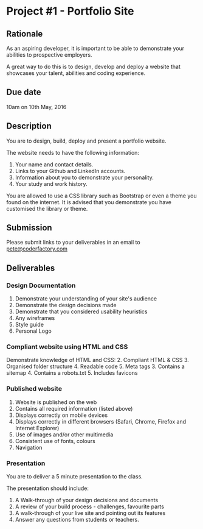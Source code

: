 # Project #1 - Portfolio Site

## Rationale

As an aspiring developer, it is important to be able to demonstrate your abilities to prospective employers.

A great way to do this is to design, develop and deploy a website that showcases your talent, abilities and coding experience.

## Due date

10am on 10th May, 2016

## Description

You are to design, build, deploy and present a portfolio website.

The website needs to have the following information:

1. Your name and contact details.
2. Links to your Github and LinkedIn accounts.
3. Information about you to demonstrate your personality.
4. Your study and work history.

You are allowed to use a CSS library such as Bootstrap or even a theme you found on the internet. It is advised that you demonstrate you have customised the library or theme.

## Submission

Please submit links to your deliverables in an email to pete@coderfactory.com

## Deliverables

### Design Documentation

1. Demonstrate your understanding of your site's audience
1. Demonstrate the design decisions made
2. Demonstrate that you considered usability heuristics
3. Any wireframes
3. Style guide
4. Personal Logo

### Compliant website using HTML and CSS

Demonstrate knowledge of HTML and CSS:
2. Compliant HTML & CSS
3. Organised folder structure
4. Readable code
5. Meta tags
3. Contains a sitemap
4. Contains a robots.txt
5. Includes favicons

### Published website

1. Website is published on the web
2. Contains all required information (listed above)
5. Displays correctly on mobile devices
6. Displays correctly in different browsers (Safari, Chrome, Firefox and Internet Explorer)
7. Use of images and/or other multimedia
8. Consistent use of fonts, colours
9. Navigation


### Presentation

You are to deliver a 5 minute presentation to the class.

The presentation should include:
1. A Walk-through of your design decisions and documents
2. A review of your build process - challenges, favourite parts
3. A walk-through of your live site and pointing out its  features
4. Answer any questions from students or teachers.



